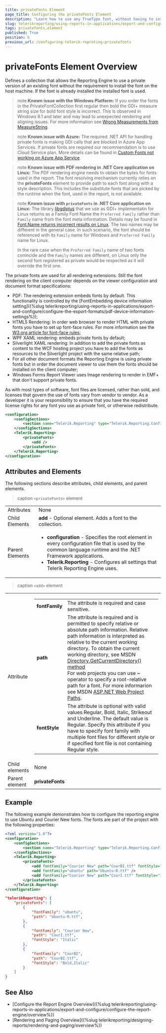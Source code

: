 ```yaml
---
title: privateFonts Element
page_title: Configuring the privateFonts Element 
description: "Learn how to use any TrueType font, without having to install it on the host machine, through the privateFonts configuration element."
slug: telerikreporting/using-reports-in-applications/export-and-configure/configure-the-report-engine/privatefonts-element
tags: privatefonts,element
published: True
position: 6
previous_url: /configuring-telerik-reproting-privatefonts
---
```


<style>
table th:first-of-type {
	width: 20%;
}
table th:nth-of-type(2) {
	width: 80%;
}
</style>

# privateFonts Element Overview

Defines a collection that allows the Reporting Engine to use a private version of an existing font without the requirement to install the font on the host machine. If the font is already installed the installed font is used.

>note __Known issue with the Windows Platform:__ If you order the fonts in the PrivateFontCollection first regular then bold the GDI+ measure string size for bold font style is incorrect. This is observed in Windows 8.1 and later and may lead to unexpected rendering and aligning issues. For more information see [Wrong Measurements from MeasureString](https://github.com/Microsoft/DirectXTK/issues/34).

>note __Known issue with Azure:__ The required .NET API for handling private fonts is making GDI calls that are blocked in Azure App Services. If private fonts are required our recommendation is to use Cloud Service plan. More details can be found in [Custom Fonts not working on Azure App Service](https://github.com/wkhtmltopdf/wkhtmltopdf/issues/4398).

>note __Known issue with PDF rendering in .NET Core application on Linux:__ The PDF rendering engine needs to obtain the bytes for fonts used in the report. The font resolving mechanism currently relies on the __privateFonts__ element to provide path to each font along with a style description. This includes the substitute fonts that are picked by the runtime when the font, used in the report, is not available.

>note __Known issue with `privateFonts` in .NET Core application on Linux:__ The library [libgdiplus](https://www.mono-project.com/docs/gui/libgdiplus/) that we use as GDI+ implementatin for Linux returns as a Family Font Name the `Preferred Family` rather than `Family` name from the font meta information. Details may be found in [Font.Name returns incorrect results on Linux](https://github.com/mono/libgdiplus/issues/617). The two names may be different in the general case. In such scenario, the font should be referenced with its `Family` name for Windows and `Preferred Family` name for Linux.
>
> In the rare case when the `Preferred Family` name of two fonts conincide and the `Family` names are different, on Linux only the second font registered as private would be respected as it will override the first one.

The private fonts are used for all rendering extensions. Still the font rendering on the client computer depends on the viewer configuration and document format specifications:

* PDF: The rendering extension embeds fonts by default. This functionality is controlled by the [FontEmbedding device information setting]({%slug telerikreporting/using-reports-in-applications/export-and-configure/configure-the-export-formats/pdf-device-information-settings%});
* HTML5 Rendering: In order web browser to render HTML with private fonts you have to set up font-face rules. For more information see the [W3.org article for font-face rules](https://www.w3.org/TR/css-fonts-3/#font-face-rule);
* WPF XAML rendering: embeds private fonts by default;
* Silverlight XAML rendering: In addition to add the private fonts as content to the WCF hosting project you have to add the fonts as resources to the Silverlight project with the same relative path;
* For all other document formats the Reporting Engine is using private fonts but in order the document viewer to use them the fonts should be installed on the client computer;
* Windows Forms Report Viewer uses Image rendering to render in EMF+ that don't support private fonts.

As with most types of software, font files are licensed, rather than sold, and licenses that govern the use of fonts vary from vendor to vendor. As a developer it is your responsibility to ensure that you have the required license rights for any font you use as private font, or otherwise redistribute.

````XML
<configuration>
	<configSections>
		<section name="Telerik.Reporting" type="Telerik.Reporting.Configuration.ReportingConfigurationSection, Telerik.Reporting" allowLocation="true" allowDefinition="Everywhere" />
	</configSections>
	<Telerik.Reporting>
		<privateFonts>
			<add />
		</privateFonts>
	</Telerik.Reporting>	
</configuration>
````

## Attributes and Elements

The following sections describe attributes, child elements, and parent elements.

>caption `<privateFonts>` element

|   |   |
| ------ | ------ |
|Attributes|None|
|Child Elements|__add__ - Optional element. Adds a font to the collection.|
|Parent Elements|<ul><li>__configuration__ - Specifies the root element in every configuration file that is used by the common language runtime and the .NET Framework applications.</li><li>__Telerik.Reporting__ - Configures all settings that Telerik Reporting Engine uses.</li></ul>|

>caption `<add>` element

|   |   |
| ------ | ------ |
|Attribute|<table><colgroup><col span="1" style="width: 10%;"><col span="1" style="width: 90%;"></colgroup><tbody><tr><td><strong>fontFamily</strong></td><td>The attribute is required and case sensitive.</td></tr><tr><td><strong>path</strong></td><td>The attribute is required and is permitted to specify relative or absolute path information. Relative path information is interpreted as relative to the current working directory. To obtain the current working directory, see MSDN <a href="https://learn.microsoft.com/en-us/dotnet/api/system.io.directory.getcurrentdirectory?view=net-7.0#System_IO_Directory_GetCurrentDirectory">Directory.GetCurrentDirectory() method</a><br/>For web projects you can use ~ operator to specify a root-relative path for a font. For more informarion see MSDN <a href="https://learn.microsoft.com/en-us/previous-versions/ms178116(v=vs.140)">ASP.NET Web Project Paths</a>.</td></tr><tr><td><strong>fontStyle</strong></td><td>The attribute is optional with valid values Regular, Bold, Italic, Strikeout and Underline. The default value is Regular. Specify this attribute if you have to specify font family with multiple font files for different style or if specified font file is not containing Regular style.</td></tr></tbody></table>|
|Child elements|None|
|Parent element|__privateFonts__|

## Example

The following example demonstrates how to configure the reporting engine to use Ubuntu and Courier New fonts. The fonts are part of the project with the following properties:

````XML
<?xml version="1.0"?>
<configuration>
	<configSections>
		<section name="Telerik.Reporting" type="Telerik.Reporting.Configuration.ReportingConfigurationSection, Telerik.Reporting" allowLocation="true" allowDefinition="Everywhere" />
	</configSections>
	<Telerik.Reporting>
		<privateFonts>
			<add fontFamily="Courier New" path="CourBI.ttf" fontStyle="Bold, Italic" />
			<add fontFamily="ubuntu" path="Ubuntu-R.ttf" />
			<add fontFamily="Courier New" path="CourI.ttf" fontStyle="Italic" />
		</privateFonts>
	</Telerik.Reporting>
</configuration>
````
````JSON
"telerikReporting": {
	"privateFonts": [
		{
			"fontFamily": "ubuntu",
			"path": "Ubuntu-R.ttf",
		},
		{
			"fontFamily": "Courier New",
			"path": "CourI.ttf",
			"fontStyle": "Italic"
		},
		{
			"fontFamily": "CourBI",
			"path": "CourBI.ttf",
			"fontStyle": "Bold,Italic"
		}
	]
}
````

## See Also

* [Configure the Report Engine Overview]({%slug telerikreporting/using-reports-in-applications/export-and-configure/configure-the-report-engine/overview%})
* [Rendering and Paging Overview]({%slug telerikreporting/designing-reports/rendering-and-paging/overview%})
